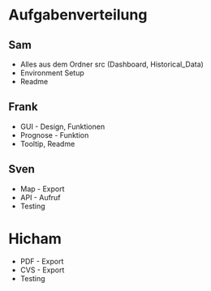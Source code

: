 # Aufgabenverteilung

## Sam
- Alles aus dem Ordner src (Dashboard, Historical_Data)
- Environment Setup
- Readme
## Frank
- GUI - Design, Funktionen
- Prognose - Funktion
- Tooltip, Readme
## Sven
- Map - Export
- API - Aufruf
- Testing
# Hicham
- PDF - Export
- CVS - Export
- Testing